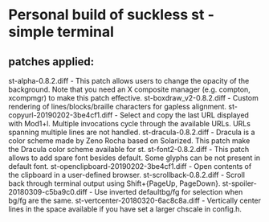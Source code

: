 Personal build of suckless st - simple terminal
===============================================

patches applied:
----------------

st-alpha-0.8.2.diff                     - This patch allows users to change the opacity of the background. Note that you need an X composite manager (e.g. compton, xcompmgr) to make this patch effective.
st-boxdraw_v2-0.8.2.diff                - Custom rendering of lines/blocks/braille characters for gapless alignment.
st-copyurl-20190202-3be4cf1.diff        - Select and copy the last URL displayed with Mod1+l. Multiple invocations cycle through the available URLs. URLs spanning multiple lines are not handled.
st-dracula-0.8.2.diff                   - Dracula is a color scheme made by Zeno Rocha based on Solarized. This patch make the Dracula color scheme available for st.
st-font2-0.8.2.diff                     - This patch allows to add spare font besides default. Some glyphs can be not present in default font.
st-openclipboard-20190202-3be4cf1.diff  - Open contents of the clipboard in a user-defined browser.
st-scrollback-0.8.2.diff                - Scroll back through terminal output using Shift+{PageUp, PageDown}.
st-spoiler-20180309-c5ba9c0.diff        - Use inverted defaultbg/fg for selection when bg/fg are the same.
st-vertcenter-20180320-6ac8c8a.diff     - Vertically center lines in the space available if you have set a larger chscale in config.h.

